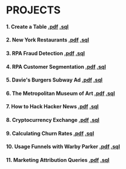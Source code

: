 # PROJECTS

#### 1. Create a Table [.pdf](https://github.com/SumaiaParveen/SQL-codeacademy/blob/master/Skillpath_Analyze%20data%20with%20SQL/Week%201_Get%20Started%20with%20SQL/Project_Create%20a%20Table.pdf) [.sql](https://github.com/SumaiaParveen/SQL-codeacademy/blob/master/Skillpath_Analyze%20data%20with%20SQL/Week%201_Get%20Started%20with%20SQL/Project_Create%20a%20Table.sql)

#### 2. New York Restaurants [.pdf](https://github.com/SumaiaParveen/SQL-codeacademy/blob/master/Skillpath_Analyze%20data%20with%20SQL/Week%202_Query%20Data/Project_New%20York%20Restaurants.pdf) [.sql](https://github.com/SumaiaParveen/SQL-codeacademy/blob/master/Skillpath_Analyze%20data%20with%20SQL/Week%202_Query%20Data/Project_New%20York%20Restaurants.sql)

#### 3. RPA Fraud Detection [.pdf](https://github.com/SumaiaParveen/SQL-codeacademy/blob/master/Skillpath_Analyze%20data%20with%20SQL/Week%202_Query%20Data/Project_RPA%20Fraud%20Detection.pdf) [.sql](https://github.com/SumaiaParveen/SQL-codeacademy/blob/master/Skillpath_Analyze%20data%20with%20SQL/Week%202_Query%20Data/Project_RPA%20Fraud%20Detection.sqlite)

#### 4. RPA Customer Segmentation [.pdf](https://github.com/SumaiaParveen/SQL-codeacademy/blob/master/Skillpath_Analyze%20data%20with%20SQL/Week%202_Query%20Data/Project_RPA%20Customer%20Segmentation.pdf) [.sql](https://github.com/SumaiaParveen/SQL-codeacademy/blob/master/Skillpath_Analyze%20data%20with%20SQL/Week%202_Query%20Data/Project_RPA%20Customer%20Segmentation.sql)

#### 5. Davie's Burgers Subway Ad [.pdf](https://github.com/SumaiaParveen/SQL-codeacademy/blob/master/Skillpath_Analyze%20data%20with%20SQL/Week%202_Query%20Data/Project_Davie's%20Burgers%20Subway%20Ad.pdf) [.sql](https://github.com/SumaiaParveen/SQL-codeacademy/blob/master/Skillpath_Analyze%20data%20with%20SQL/Week%202_Query%20Data/Project_Davie's%20Burgers%20Subway%20Ad.sql)

#### 6. The Metropolitan Museum of Art [.pdf](https://github.com/SumaiaParveen/SQL-codeacademy/blob/master/Skillpath_Analyze%20data%20with%20SQL/Week%203_Calculate%20and%20Summarize%20Data/Project_The%20Metropolitan%20Museum%20of%20Art.pdf) [.sql](https://github.com/SumaiaParveen/SQL-codeacademy/blob/master/Skillpath_Analyze%20data%20with%20SQL/Week%203_Calculate%20and%20Summarize%20Data/Project_The%20Metropolitan%20Museum%20of%20Art.sql)

#### 7. How to Hack Hacker News [.pdf](https://github.com/SumaiaParveen/SQL-codeacademy/blob/master/Skillpath_Analyze%20data%20with%20SQL/Week%203_Calculate%20and%20Summarize%20Data/Project_How%20to%20Hack%20Hacker%20News.pdf) [.sql](https://github.com/SumaiaParveen/SQL-codeacademy/blob/master/Skillpath_Analyze%20data%20with%20SQL/Week%203_Calculate%20and%20Summarize%20Data/Project_How%20to%20Hack%20Hacker%20News.sql)

#### 8. Cryptocurrency Exchange [.pdf](https://github.com/SumaiaParveen/SQL-codeacademy/blob/master/Skillpath_Analyze%20data%20with%20SQL/Week%203_Calculate%20and%20Summarize%20Data/Project_Cryptocurrency%20Exchange.pdf) [.sql](https://github.com/SumaiaParveen/SQL-codeacademy/blob/master/Skillpath_Analyze%20data%20with%20SQL/Week%203_Calculate%20and%20Summarize%20Data/Project_Cryptocurrency%20Exchange.sql)

#### 9. Calculating Churn Rates [.pdf](https://github.com/SumaiaParveen/SQL-codeacademy/blob/master/Skillpath_Analyze%20data%20with%20SQL/Week%206_Analyze%20Real%20Data%20with%20SQL/Project_Calculating%20Churn%20Rates.pdf) [.sql](https://github.com/SumaiaParveen/SQL-codeacademy/blob/master/Skillpath_Analyze%20data%20with%20SQL/Week%206_Analyze%20Real%20Data%20with%20SQL/Project_Calculating%20Churn%20Rates.sql)

#### 10. Usage Funnels with Warby Parker [.pdf](https://github.com/SumaiaParveen/SQL-codeacademy/blob/master/Skillpath_Analyze%20data%20with%20SQL/Week%206_Analyze%20Real%20Data%20with%20SQL/Project_Usage%20Funnels%20with%20Warby%20Parker.pdf) [.sql](https://github.com/SumaiaParveen/SQL-codeacademy/blob/master/Skillpath_Analyze%20data%20with%20SQL/Week%206_Analyze%20Real%20Data%20with%20SQL/Project_Usage%20Funnels%20with%20Warby%20Parker.sql)

#### 11. Marketing Attribution Queries [.pdf](https://github.com/SumaiaParveen/SQL-codeacademy/blob/master/Skillpath_Analyze%20data%20with%20SQL/Week%206_Analyze%20Real%20Data%20with%20SQL/Project_Marketing%20Attribution%20Queries.pdf) [.sql](https://github.com/SumaiaParveen/SQL-codeacademy/blob/master/Skillpath_Analyze%20data%20with%20SQL/Week%206_Analyze%20Real%20Data%20with%20SQL/Project_Marketing%20Attribution%20Queries.sql)
